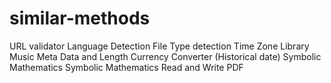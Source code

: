 # similar-methods
URL validator
Language Detection 
File Type detection
Time Zone Library
Music Meta Data and Length
Currency Converter (Historical date)
Symbolic Mathematics
Symbolic Mathematics
Read and Write PDF
